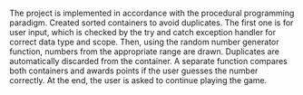The project is implemented in accordance with the procedural programming paradigm. Created sorted containers to avoid duplicates. The first one is for user input, which is checked by the try and catch exception handler for correct data type and scope. Then, using the random number generator function, numbers from the appropriate range are drawn. Duplicates are automatically discarded from the container. A separate function compares both containers and awards points if the user guesses the number correctly. At the end, the user is asked to continue playing the game.
